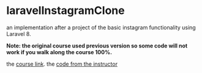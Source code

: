 # laravelInstagramClone
an implementation after a project of the basic instagram functionality using Laravel 8.

**Note: the original course used previous version so some code will not work if you walk along the course 100%.**

the [course link](https://www.youtube.com/watch?v=ImtZ5yENzgE&ab_channel=freeCodeCamp.org).
the [code from the instructor](https://github.com/coderstape/freeCodeGram)
